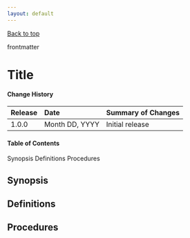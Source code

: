 ```yaml
---
layout: default
---
```


[Back to top](/)

frontmatter

# Title

#### Change History

| Release    | Date              | Summary of Changes |
|:-----------|:------------------|:-------------------|
| 1.0.0      | Month DD, YYYY    | Initial release    |

#### Table of Contents
Synopsis
Definitions
Procedures

## Synopsis

## Definitions

## Procedures














